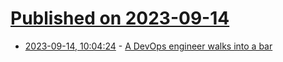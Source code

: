 # [Published on 2023-09-14](index.md)

* [2023-09-14, 10:04:24](https://lobste.rs/s/enjbja/devops_engineer_walks_into_bar) - [A DevOps engineer walks into a bar](https://fosstodon.org/@garritfra/111062910267586307)
